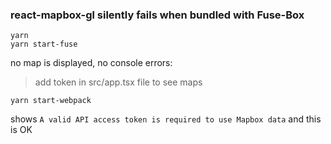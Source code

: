 ### react-mapbox-gl silently fails when bundled with Fuse-Box


```shell
yarn 
yarn start-fuse
```
no map is displayed, no console errors:

> add token in src/app.tsx file to see maps 

```shell
yarn start-webpack
```
shows `A valid API access token is required to use Mapbox data` and this is OK
